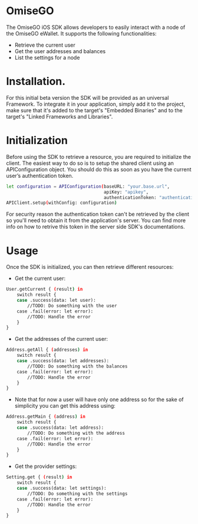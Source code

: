 # OmiseGO

The OmiseGO iOS SDK allows developers to easily interact with a node of the OmiseGO eWallet.
It supports the following functionalities:
- Retrieve the current user
- Get the user addresses and balances
- List the settings for a node

# Installation.

For this initial beta version the SDK will be provided as an universal Framework. To integrate it in your application, simply add it to the project, make sure that it's added to the target's "Embedded Binaries" and to the target's "Linked Frameworks and Libraries".

# Initialization

Before using the SDK to retrieve a resource, you are required to initialize the client.
The easiest way to do so is to setup the shared client using an APIConfiguration object.
You should do this as soon as you have the current user’s authentication token.

```sh
let configuration = APIConfiguration(baseURL: "your.base.url",
                                     apiKey: "apikey",
                                     authenticationToken: "authenticationtoken")
APIClient.setup(withConfig: configuration)
```

For security reason the authentication token can't be retrieved by the client so you'll need to obtain it from the application's server. You can find more info on how to retrive this token in the server side SDK's documentations.

# Usage

Once the SDK is initialized, you can then retrieve different resources:
- Get the current user:

```sh
User.getCurrent { (result) in
    switch result {
    case .success(data: let user):
        //TODO: Do something with the user
    case .fail(error: let error):
        //TODO: Handle the error
    }
}
```

- Get the addresses of the current user:

```sh
Address.getAll { (addresses) in
    switch result {
    case .success(data: let addresses):
        //TODO: Do something with the balances
    case .fail(error: let error):
        //TODO: Handle the error
    }
}
```

- Note that for now a user will have only one address so for the sake of simplicity you can get this address using:


```sh
Address.getMain { (address) in
    switch result {
    case .success(data: let address):
        //TODO: Do something with the address
    case .fail(error: let error):
        //TODO: Handle the error
    }
}
```

- Get the provider settings:

```sh
Setting.get { (result) in
    switch result {
    case .success(data: let settings):
        //TODO: Do something with the settings
    case .fail(error: let error):
        //TODO: Handle the error
    }
}
```
